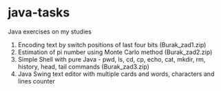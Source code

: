 # java-tasks
Java exercises on my studies

1. Encoding text by switch positions of last four bits (Burak_zad1.zip)
2. Estimation of pi number using Monte Carlo method (Burak_zad2.zip)
3. Simple Shell with pure Java - pwd, ls, cd, cp, echo, cat, mkdir, rm, history, head, tail commands (Burak_zad3.zip)
4. Java Swing text editor with multiple cards and words, characters and lines counter
